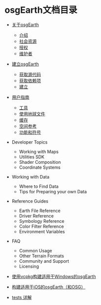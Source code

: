 
# osgEarth文档目录

  * [关于osgEarth](./about.md)
    * [介绍](./about.md#介绍)
    * [社会资源](./about.md#社会资源)
    * [授权](./about.md#授权)
    * [维护者](./about.md#维护者)
  * [建立osgEarth](./building.md)
    * [获取源代码](./building.md#获取源代码)
    * [获取依赖项](./building.md#获取依赖项)
    * [建立](./building.md#建立)
  * [用户指南](./user.md)
    * [工具](./user.md#工具)
    * [使用地球文件](./user.md#使用地球文件)
    * [缓存](./user.md#缓存)
    * [空间参考](./user.md#空间参考)
    * [功能和符号](./user.md#功能和符号)
  * Developer Topics
    * Working with Maps
    * Utilities SDK
    * Shader Composition
    * Coordinate Systems
  * Working with Data
    * Where to Find Data
    * Tips for Preparing your own Data
  * Reference Guides
    * Earth File Reference
    * Driver Reference
    * Symbology Reference
    * Color Filter Reference
    * Environment Variables
  * FAQ
    * Common Usage
    * Other Terrain Formats
    * Community and Support
    * Licensing

  * [使用vcpkg构建适用于Windows的osgEarth](./vcpkg.md)
  * [构建适用于iOS的osgEarth（和OSG）](./ios.md)
  * [tests 详解](./tests.md)
